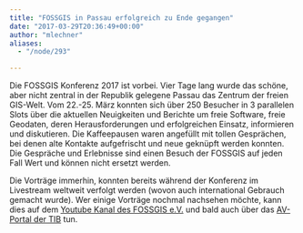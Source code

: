 ```yaml
---
title: "FOSSGIS in Passau erfolgreich zu Ende gegangen"
date: "2017-03-29T20:36:49+00:00"
author: "mlechner"
aliases:
  - "/node/293"

---
```


<p>Die FOSSGIS Konferenz 2017 ist vorbei. Vier Tage lang wurde das schöne, aber nicht zentral in der Republik gelegene Passau das Zentrum der freien GIS-Welt. Vom 22.-25. März konnten sich über 250 Besucher in 3 parallelen Slots über die aktuellen Neuigkeiten und Berichte um freie Software, freie Geodaten, deren Herausforderungen und erfolgreichen Einsatz, informieren und diskutieren. Die Kaffeepausen waren angefüllt mit tollen Gesprächen, bei denen alte Kontakte aufgefrischt und neue geknüpft werden konnten.
Die Gespräche und Erlebnisse sind einen Besuch der FOSSGIS auf jeden Fall Wert und können nicht ersetzt werden.</p>
<p>Die Vorträge immerhin, konnten bereits während der Konferenz im Livestream weltweit verfolgt werden (wovon auch international Gebrauch gemacht wurde). Wer einige Vorträge nochmal nachsehen möchte, kann dies auf dem <a href="https://youtube.com/fossgis">Youtube Kanal des FOSSGIS e.V.</a> und bald auch über das <a href="https://av.tib.eu/search?q=FOSSGIS&f=date%3Bhttp://dbpedia.org/resource/2017&o=0">AV-Portal der TIB</a> tun.</p>